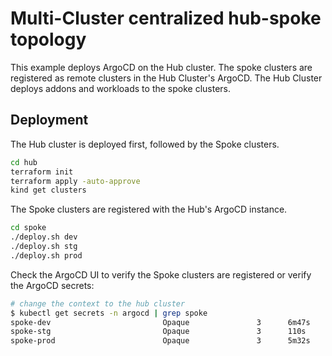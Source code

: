 # Multi-Cluster centralized hub-spoke topology

This example deploys ArgoCD on the Hub cluster. The spoke clusters are registered as remote clusters in the Hub Cluster's ArgoCD.
The Hub Cluster deploys addons and workloads to the spoke clusters.

## Deployment

The Hub cluster is deployed first, followed by the Spoke clusters.

```bash
cd hub
terraform init
terraform apply -auto-approve
kind get clusters
```

The Spoke clusters are registered with the Hub's ArgoCD instance.

```bash
cd spoke
./deploy.sh dev
./deploy.sh stg
./deploy.sh prod
```

Check the ArgoCD UI to verify the Spoke clusters are registered or verify the ArgoCD secrets:

```bash
# change the context to the hub cluster
$ kubectl get secrets -n argocd | grep spoke
spoke-dev                         Opaque               3      6m47s
spoke-stg                         Opaque               3      110s
spoke-prod                        Opaque               3      5m32s
```
